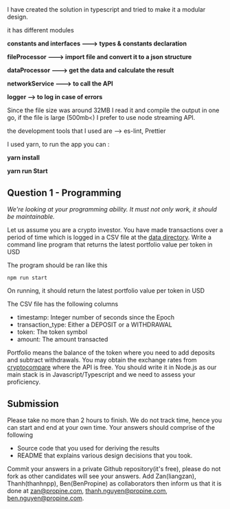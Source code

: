 ##

I have created the solution in typescript and tried to make it a modular design.

it has different modules 

  **constants and interfaces ---> types & constants declaration**
  
  **fileProcessor ---> import file and convert it to a json structure**

  **dataProcessor ---> get the data and calculate the result**

  **networkService ---> to call the API**

  **logger --> to log in case of errors**


Since the file size was around 32MB I read it and compile the output in one go, if the file is large (500mb<) I prefer to use node streaming API.

the development tools that I used are --> es-lint, Prettier

I used yarn, to run the app you can :


**yarn install**

**yarn run Start**



## Question 1 - Programming
_We're looking at your programming ability. It must not only work, it should be maintainable._

Let us assume you are a crypto investor. You have made transactions over a period of time which is logged in a CSV file at the [data directory](https://raw.githubusercontent.com/Propine/2b-boilerplate/master/data/transactions.csv). Write a command line program that returns the latest portfolio value per token in USD

The program should be ran like this

```
npm run start
```

On running, it should return the latest portfolio value per token in USD

The CSV file has the following columns
 - timestamp: Integer number of seconds since the Epoch
 - transaction_type: Either a DEPOSIT or a WITHDRAWAL
 - token: The token symbol
 - amount: The amount transacted

Portfolio means the balance of the token where you need to add deposits and subtract withdrawals. You may obtain the exchange rates from [cryptocompare](https://min-api.cryptocompare.com/documentation) where the API is free. You should write it in Node.js as our main stack is in Javascript/Typescript and we need to assess your proficiency.


## Submission

Please take no more than 2 hours to finish. We do not track time, hence you can start and end at your own time. Your answers should comprise of the following

  - Source code that you used for deriving the results
  - README that explains various design decisions that you took.

Commit your answers in a private Github repository(it's free), please do not fork as other candidates will see your answers. Add Zan(liangzan), Thanh(thanhnpp), Ben(BenPropine) as collaborators then inform us that it is done at zan@propine.com, thanh.nguyen@propine.com, ben.nguyen@propine.com.
